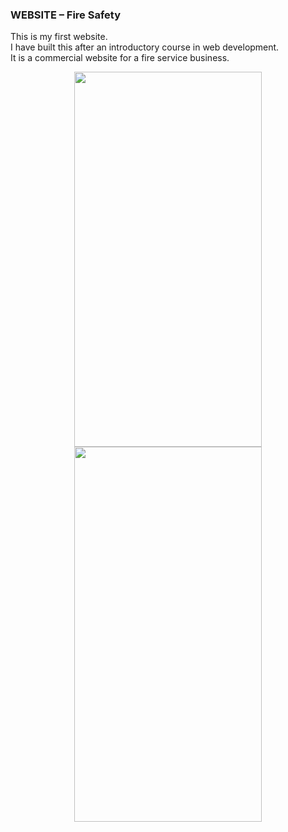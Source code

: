 ### WEBSITE – Fire Safety
This is my first website. <br/>
I have built this after an introductory course in web development. <br/>
It is a commercial website for a fire service business.

<p align="center">
 <img src="readme_images/website1" width="300" height="600">
 <img src=" readme_images/slideshow" width="300" height="600">
</p>
